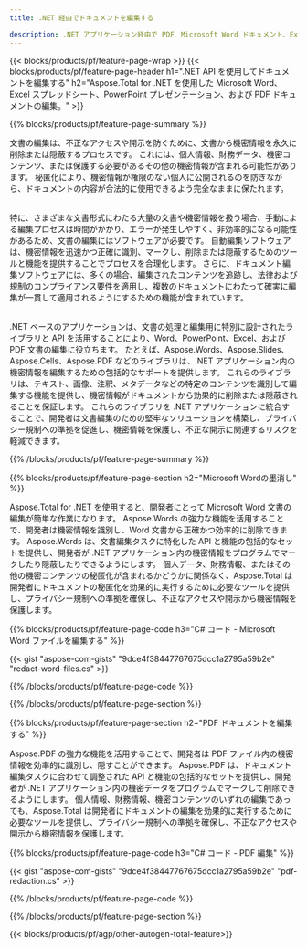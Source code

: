 ```yaml
---
title: .NET 経由でドキュメントを編集する 

description: .NET アプリケーション経由で PDF、Microsoft Word ドキュメント、Excel スプレッドシート、PowerPoint プレゼンテーション データを検索置換します。 C# コードのリスト
---
```


{{< blocks/products/pf/feature-page-wrap >}}
{{< blocks/products/pf/feature-page-header h1=".NET API を使用してドキュメントを編集する" h2="Aspose.Total for .NET を使用した Microsoft Word、Excel スプレッドシート、PowerPoint プレゼンテーション、および PDF ドキュメントの編集。" >}}

{{% blocks/products/pf/feature-page-summary %}}

文書の編集は、不正なアクセスや開示を防ぐために、文書から機密情報を永久に削除または隠蔽するプロセスです。 これには、個人情報、財務データ、機密コンテンツ、または保護する必要があるその他の機密情報が含まれる可能性があります。 秘匿化により、機密情報が権限のない個人に公開されるのを防ぎながら、ドキュメントの内容が合法的に使用できるよう完全なままに保たれます。 <br /><br />

特に、さまざまな文書形式にわたる大量の文書や機密情報を扱う場合、手動による編集プロセスは時間がかかり、エラーが発生しやすく、非効率的になる可能性があるため、文書の編集にはソフトウェアが必要です。 自動編集ソフトウェアは、機密情報を迅速かつ正確に識別、マークし、削除または隠蔽するためのツールと機能を提供することでプロセスを合理化します。 さらに、ドキュメント編集ソフトウェアには、多くの場合、編集されたコンテンツを追跡し、法律および規制のコンプライアンス要件を適用し、複数のドキュメントにわたって確実に編集が一貫して適用されるようにするための機能が含まれています。<br /><br />

.NET ベースのアプリケーションは、文書の処理と編集用に特別に設計されたライブラリと API を活用することにより、Word、PowerPoint、Excel、および PDF 文書の編集に役立ちます。 たとえば、Aspose.Words、Aspose.Slides、Aspose.Cells、Aspose.PDF などのライブラリは、.NET アプリケーション内の機密情報を編集するための包括的なサポートを提供します。 これらのライブラリは、テキスト、画像、注釈、メタデータなどの特定のコンテンツを識別して編集する機能を提供し、機密情報がドキュメントから効果的に削除または隠蔽されることを保証します。 これらのライブラリを .NET アプリケーションに統合することで、開発者は文書編集のための堅牢なソリューションを構築し、プライバシー規制への準拠を促進し、機密情報を保護し、不正な開示に関連するリスクを軽減できます。


{{% /blocks/products/pf/feature-page-summary  %}}

{{% blocks/products/pf/feature-page-section  h2="Microsoft Wordの墨消し" %}}

Aspose.Total for .NET を使用すると、開発者にとって Microsoft Word 文書の編集が簡単な作業になります。 Aspose.Words の強力な機能を活用することで、開発者は機密情報を識別し、Word 文書から正確かつ効率的に削除できます。 Aspose.Words は、文書編集タスクに特化した API と機能の包括的なセットを提供し、開発者が .NET アプリケーション内の機密情報をプログラムでマークしたり隠蔽したりできるようにします。 個人データ、財務情報、またはその他の機密コンテンツの秘匿化が含まれるかどうかに関係なく、Aspose.Total は開発者にドキュメントの秘匿化を効果的に実行するために必要なツールを提供し、プライバシー規制への準拠を確保し、不正なアクセスや開示から機密情報を保護します。

{{% blocks/products/pf/feature-page-code h3="C# コード - Microsoft Word ファイルを編集する" %}}

{{< gist "aspose-com-gists" "9dce4f38447767675dcc1a2795a59b2e" "redact-word-files.cs" >}}

{{% /blocks/products/pf/feature-page-code  %}}

{{% /blocks/products/pf/feature-page-section %}}

{{% blocks/products/pf/feature-page-section  h2="PDF ドキュメントを編集する" %}}

Aspose.PDF の強力な機能を活用することで、開発者は PDF ファイル内の機密情報を効率的に識別し、隠すことができます。 Aspose.PDF は、ドキュメント編集タスクに合わせて調整された API と機能の包括的なセットを提供し、開発者が .NET アプリケーション内の機密データをプログラムでマークして削除できるようにします。 個人情報、財務情報、機密コンテンツのいずれの編集であっても、Aspose.Total は開発者にドキュメントの編集を効果的に実行するために必要なツールを提供し、プライバシー規制への準拠を確保し、不正なアクセスや開示から機密情報を保護します。

{{% blocks/products/pf/feature-page-code h3="C# コード - PDF 編集" %}}

{{< gist "aspose-com-gists" "9dce4f38447767675dcc1a2795a59b2e" "pdf-redaction.cs" >}}

{{% /blocks/products/pf/feature-page-code  %}}

{{% /blocks/products/pf/feature-page-section %}}

{{< blocks/products/pf/agp/other-autogen-total-feature>}}